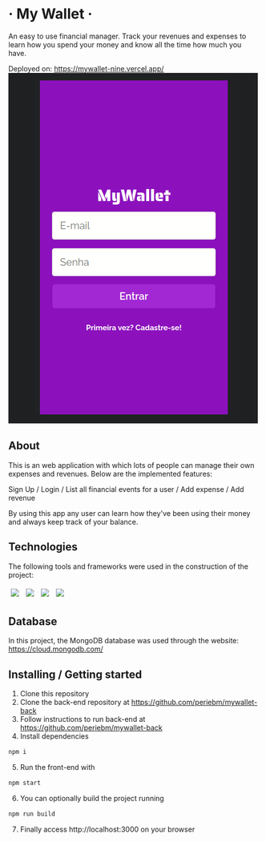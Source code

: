 # &middot; My Wallet &middot; 

An easy to use financial manager. Track your revenues and expenses to learn how you spend your money and know all the time how much you have.

Deployed on: https://mywallet-nine.vercel.app/
<img src="assets/walletFront.gif" />

## About

This is an web application with which lots of people can manage their own expenses and revenues. Below are the implemented features:

Sign Up / Login / List all financial events for a user / Add expense / Add revenue

By using this app any user can learn how they've been using their money and always keep track of your balance.

## Technologies
The following tools and frameworks were used in the construction of the project:<br>
<p>
  <img style='margin: 5px;' src='https://img.shields.io/badge/styled--components-DB7093?style=for-the-badge&logo=styled-components&logoColor=white'>
  <img style='margin: 5px;' src='https://img.shields.io/badge/axios%20-%2320232a.svg?&style=for-the-badge&color=informational'>
  <img style='margin: 5px;' src="https://img.shields.io/badge/React-20232A?style=for-the-badge&logo=react&logoColor=61DAFB"/>
  <img style='margin: 5px;' src="https://img.shields.io/badge/React_Router-CA4245?style=for-the-badge&logo=react-router&logoColor=white"/>
</p>

## Database

In this project, the MongoDB database was used through the website: https://cloud.mongodb.com/

## Installing / Getting started

1. Clone this repository
2. Clone the back-end repository at https://github.com/periebm/mywallet-back
3. Follow instructions to run back-end at https://github.com/periebm/mywallet-back
4. Install dependencies
```bash
npm i
```
5. Run the front-end with
```bash
npm start
```
6. You can optionally build the project running
```bash
npm run build
```
7. Finally access http://localhost:3000 on your browser
